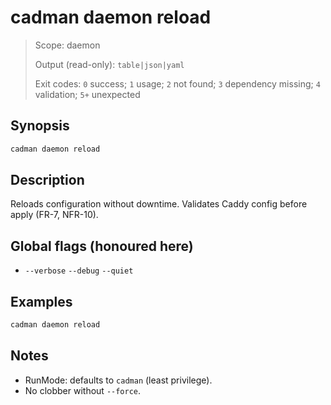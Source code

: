 # cadman daemon reload

> Scope: daemon
> 
> Output (read-only): `table|json|yaml`
> 
> Exit codes: `0` success; `1` usage; `2` not found; `3` dependency missing; `4` validation; `5+` unexpected

## Synopsis

```bash
cadman daemon reload
```

## Description

Reloads configuration without downtime. Validates Caddy config before apply (FR-7, NFR-10).

## Global flags (honoured here)

- `--verbose` `--debug` `--quiet`

## Examples

```bash
cadman daemon reload
```

## Notes

- RunMode: defaults to `cadman` (least privilege).
- No clobber without `--force`.
